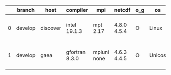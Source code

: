 |    | branch   | host     | compiler       | mpi         | netcdf      | o_g   | os     | build   | u_pass   | u_fail   | s_pass   | s_fail   | e_pass   | e_fail   | nuopc_pass   | nuopc_fail   | artifacts_hash                                                                                                                                       | modified                  |
|----|----------|----------|----------------|-------------|-------------|-------|--------|---------|----------|----------|----------|----------|----------|----------|--------------|--------------|------------------------------------------------------------------------------------------------------------------------------------------------------|---------------------------|
|  0 | develop  | discover | intel 19.1.3   | mpt 2.17    | 4.8.0 4.5.4 | O     | Linux  | pass    | pending  | pending  | pending  | pending  | pending  | pending  | pending      | pending      | [artifacts](https://github.com/esmf-org/esmf-test-artifacts/tree/cc8dc27ac4cd4db8b88761c878f845874a2d7027/develop/discover/intel/19.1.3/O/mpt/2.17)  | 2022-05-05 01:14:44 -0400 |
|  1 | develop  | gaea     | gfortran 8.3.0 | mpiuni none | 4.6.3 4.4.5 | O     | Unicos | pass    | pending  | pending  | pending  | pending  | pending  | pending  | pending      | pending      | [artifacts](https://github.com/esmf-org/esmf-test-artifacts/tree/b1015b14b0377665a65f3282e5aba0759739b9d4/develop/gaea/gfortran/8.3.0/O/mpiuni/none) | 2022-05-05 00:23:49 -0400 |